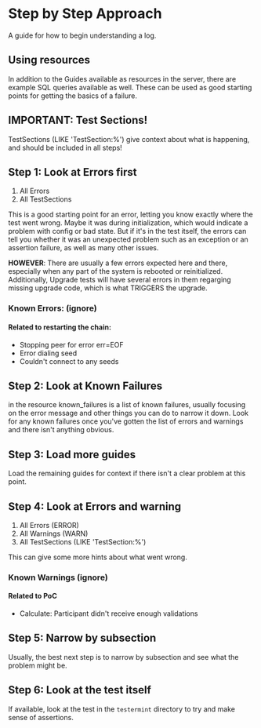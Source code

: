 # Step by Step Approach
A guide for how to begin understanding a log.

## Using resources
In addition to the Guides available as resources in the server, there are example SQL queries available as well. These can be used as good starting points for getting the basics of a failure.

## IMPORTANT: Test Sections!
TestSections (LIKE 'TestSection:%') give context about what is happening, and should be included in all steps!

## Step 1: Look at Errors first
1. All Errors
2. All TestSections

This is a good starting point for an error, letting you know exactly where the test went wrong. Maybe it was during initialization, which would indicate
a problem with config or bad state. But if it's in the test itself, the errors can tell you whether it was an 
unexpected problem such as an exception or an assertion failure, as well as many other issues.

**HOWEVER**: There are usually a few errors expected here and there, especially when any part of the system
is rebooted or reinitialized. Additionally, Upgrade tests will have several errors in them regarging
missing upgrade code, which is what TRIGGERS the upgrade.
### Known Errors: (ignore)
#### Related to restarting the chain:
- Stopping peer for error err=EOF
- Error dialing seed
- Couldn't connect to any seeds

## Step 2: Look at Known Failures
in the resource known_failures is a list of known failures, usually focusing on the error message and other
things you can do to narrow it down. Look for any known failures once you've gotten the list of errors and warnings
and there isn't anything obvious.

## Step 3: Load more guides
Load the remaining guides for context if there isn't a clear problem at this point.

## Step 4: Look at Errors and warning
1. All Errors (ERROR)
2. All Warnings (WARN)
3. All TestSections (LIKE 'TestSection:%')

This can give some more hints about what went wrong.

### Known Warnings (ignore)
#### Related to PoC
- Calculate: Participant didn't receive enough validations

## Step 5: Narrow by subsection
Usually, the best next step is to narrow by subsection and see what the problem might be.

## Step 6: Look at the test itself
If available, look at the test in the `testermint` directory to try and make sense of assertions.

